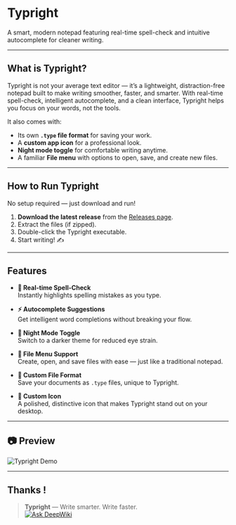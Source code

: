 # Typright  
 A smart, modern notepad featuring real-time spell-check and intuitive autocomplete for cleaner writing.

---

##  What is Typright?  
Typright is not your average text editor — it’s a lightweight, distraction-free notepad built to make writing smoother, faster, and smarter. With real-time spell-check, intelligent autocomplete, and a clean interface, Typright helps you focus on your words, not the tools.  

It also comes with:  
- Its own **`.type` file format** for saving your work.  
- A **custom app icon** for a professional look.  
- **Night mode toggle** for comfortable writing anytime.  
- A familiar **File menu** with options to open, save, and create new files.  

---

##  How to Run Typright  
No setup required — just download and run!  

1. **Download the latest release** from the [Releases page](https://github.com/nandhra702/Typright/releases).  
2. Extract the files (if zipped).  
3. Double-click the Typright executable.  
4. Start writing! ✍️  

---

##  Features  

- **📝 Real-time Spell-Check**  
  Instantly highlights spelling mistakes as you type.  

- **⚡ Autocomplete Suggestions**  
  Get intelligent word completions without breaking your flow.  

- **🌙 Night Mode Toggle**  
  Switch to a darker theme for reduced eye strain.  

- **📂 File Menu Support**  
  Create, open, and save files with ease — just like a traditional notepad.  

- **📄 Custom File Format**  
  Save your documents as `.type` files, unique to Typright.  

- **🎨 Custom Icon**  
  A polished, distinctive icon that makes Typright stand out on your desktop.  

---

## 📷 Preview  
![Typright Demo](assets/final_typeright.gif)

---

Thanks !
---

> **Typright** — Write smarter. Write faster.  
[![Ask DeepWiki](https://deepwiki.com/badge.svg)](https://deepwiki.com/nandhra702/Typright)
